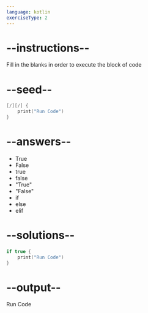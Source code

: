```yaml
---
language: kotlin
exerciseType: 2
---
```


# --instructions--

Fill in the blanks in order to execute the block of code

# --seed--

```kotlin
[/][/] {
    print("Run Code")
}
```

# --answers--

- True
- False
- true
- false
- "True"
- "False"
- if 
- else
- elif

# --solutions--

```kotlin
if true {
    print("Run Code")
}
```

# --output--

Run Code

